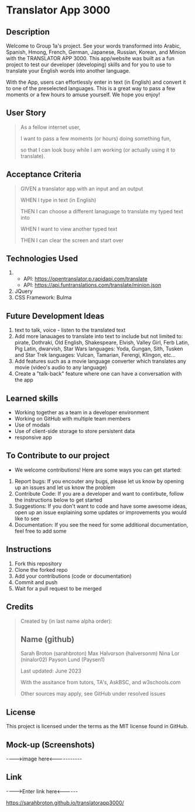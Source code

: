 # Translator App 3000

## Description

Welcome to Group 1a's project.  See your words transformed into Arabic, Spanish, Hmong, French, German, Japanese, Russian, Korean, and Minion with the TRANSLATOR APP 3000. This app/website was built as a fun project to test our developer (developing) skills and for you to use to translate your English words into another language. 

With the App, users can effortlessly enter in text (in English) and convert it to one of the preselected languages. This is a great way to pass a few moments or a few hours to amuse yourself.  We hope you enjoy!  

## User Story

>As a fellow internet user, 
>
>I want to pass a few moments (or hours) doing something fun, 
>
>so that I can look busy while I am working (or actually using it to translate).
>
## Acceptance Criteria
>
>GIVEN a translator app with an input and an output
>
>WHEN I type in text (in English)
>
>THEN I can choose a different lanaguage to translate my typed text into
>
>WHEN I want to view another typed text
>
>THEN I can clear the screen and start over

## Technologies Used
>
1.  - API: https://opentranslator.p.rapidapi.com/translate
    - API:  https://api.funtranslations.com/translate/minion.json
2.  JQuery
3.  CSS Framework: Bulma

## Future Development Ideas
1. text to talk, voice - listen to the translated text
2. Add more lanauages to translate into text to include but not limited to:  pirate, Dothraki, Old English, Shakespeare, Elvish, Valley Girl, Ferb Latin, Pig Latin, dwarvish, Star Wars languages: Yoda, Gungan, Sith, Tusken and Star Trek languages: Vulcan, Tamarian, Ferengi, Klingon, etc...
3. Add features such as a movie language converter which translates any movie (video's audio to any language)
4. Create a "talk-back" feature where one can have a conversation with the app

## Learned skills
- Working together as a team in a developer environment
- Working on GitHub with multiple team members
- Use of modals
- Use of client-side storage to store persistent data
- responsive app

## To Contribute to our project
- We welcome contributions!  Here are some ways you can get started:

1.  Report bugs:  If you encouter any bugs, please let us know by opening up an issues and let us know the problem
2.  Contribute Code:  If you are a developer and want to contirbute, follow the instructions below to get started
3.  Suggestions:  If you don't want to code and have some awesome ideas, open up an issue explaining some updates or improvements you would like to see
4.  Documentation:  If you see the need for some additional documentation, feel free to add some

## Instructions
1.  Fork this repository
2.  Clone the forked repo
3.  Add your contributions (code or documentation)
4.  Commit and push
5.  Wait for a pull request to be merged

## Credits

>Created by (in last name alpha order): 
>
>Name               (github)
>------------------------------
>Sarah Broton       (sarahbroton)
>Max Halvorson      (halversonm)
>Nina Lor           (ninalor02)
>Payson Lund        (Paysen1)
>
>Last updated:  June 2023
>
>With the assitance from tutors, TA's, AskBSC, and w3schools.com
>
>Other sources may apply, see GitHub under resolved issues

## License

This project is licensed under the terms as the MIT license found in GitHub. 

## Mock-up (Screenshots)

---->image here<-----------

## Link

---->Enter link here<------

https://sarahbroton.github.io/translatorapp3000/
